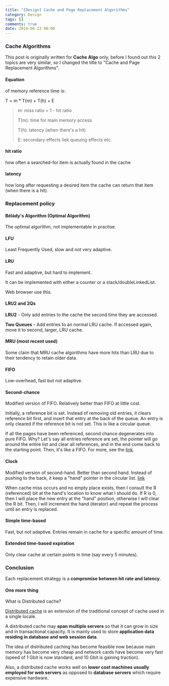 ```yaml
---
title: "[Design] Cache and Page Replacement Algorithms"
category: Design
tags: []
comments: true
date: 2014-06-23 00:00
---
```



### Cache Algorithms

This post is originally written for **Cache Algo** only, before I found out this 2 topics are very similar, so I changed the title to "Cache and Page Replacement Algorithms".

#### Equation

of memory reference time is:

T = m \* T(m) + T(h) + E

> m: miss ratio = 1 - hit ratio
>
> T(m): time for main memory access
>
> T(h): latency (when there's a hit)
>
> E: secondary effects liek queuing effects etc.

#### hit ratio

how often a searched-for item is actually found in the cache

#### latency

how long after requesting a desired item the cache can return that item (when there is a hit).

### Replacement policy

#### Bélády's Algorithm (Optimal Algorithm)

The optimal algorithm, not implementable in practise.

#### LFU

Least Frequently Used, slow and not very adaptive.

#### LRU

Fast and adaptive, but hard to implement.

It can be implemented with either a counter or a stack/doubleLinkedList.

Web browser use this.

#### LRU2 and 2Qs

**LRU2** - Only add entries to the cache the second time they are accessed.

**Two Queues** - Add entries to an normal LRU cache. If accessed again, move it to second, larger, LRU cache.

#### MRU (most recent used)

Some claim that MRU cache algorithms have more hits than LRU due to their tendency to retain older data.

#### FIFO

Low-overhead, fast but not adaptive.

#### Second-chance

Modified version of FIFO. Relatively better than FIFO at little cost.

Initially, a reference bit is set. Instead of removing old entries, it clears reference bit first, and insert that entry at the back of the queue. An entry is only cleared if the reference bit is not set. This is like a circular queue.

If all the pages have been referenced, second chance degenerates into pure FIFO. Why? Let's say all entries reference are set, the pointer will go around the entire list and clear all references, and in the end come back to the starting point. Then, it's like a FIFO. For more, see the [link](http://javalandscape.blogspot.sg/2009/01/cachingcaching-algorithms-and-caching.html).

#### Clock

Modified version of second-hand. Better than second hand. Instead of pushing to the back, it keep a "hand" pointer in the circular list. [link](http://javalandscape.blogspot.sg/2009/01/cachingcaching-algorithms-and-caching.html)

When cache miss occurs and no empty place exists, then I consult the R (referenced) bit at the hand's location to know what I should do. If R is 0, then I will place the new entry at the "hand" position, otherwise I will clear the R bit. Then, I will increment the hand (iterator) and repeat the process until an entry is replaced.

#### Simple time-based

Fast, but not adaptive. Entries remain in cache for a specific amount of time.

#### Extended time-based expiration

Only clear cache at certain points in time (say every 5 minutes).

### Conclusion

Each replacement strategy is a **compromise between hit rate and latency**.

#### One more thing

What is Distributed cache?

[Distributed cache](http://en.wikipedia.org/wiki/Distributed_cache) is an extension of the traditional concept of cache used in a single locale.

A distributed cache may **span multiple servers** so that it can grow in size and in transactional capacity. It is mainly used to store **application data residing in database and web session data**.

The idea of distributed caching has become feasible now because main memory has become very cheap and network cards have become very fast (speed of 1 Gbit is now standard, and 10 Gbit is gaining traction).

Also, a distributed cache works well on **lower cost machines usually employed for web servers** as opposed to **database servers** which require expensive hardware.
